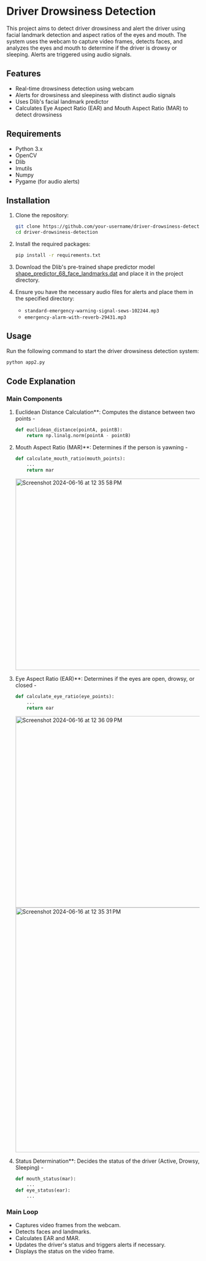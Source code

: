 # Driver Drowsiness Detection

This project aims to detect driver drowsiness and alert the driver using facial landmark detection and aspect ratios of the eyes and mouth. The system uses the webcam to capture video frames, detects faces, and analyzes the eyes and mouth to determine if the driver is drowsy or sleeping. Alerts are triggered using audio signals.

## Features

- Real-time drowsiness detection using webcam
- Alerts for drowsiness and sleepiness with distinct audio signals
- Uses Dlib's facial landmark predictor
- Calculates Eye Aspect Ratio (EAR) and Mouth Aspect Ratio (MAR) to detect drowsiness

## Requirements

- Python 3.x
- OpenCV
- Dlib
- Imutils
- Numpy
- Pygame (for audio alerts)

## Installation

1. Clone the repository:
   ```sh
   git clone https://github.com/your-username/driver-drowsiness-detection.git
   cd driver-drowsiness-detection
   ```

2. Install the required packages:
   ```sh
   pip install -r requirements.txt
   ```

3. Download the Dlib's pre-trained shape predictor model [shape_predictor_68_face_landmarks.dat](http://dlib.net/files/shape_predictor_68_face_landmarks.dat.bz2) and place it in the project directory.

4. Ensure you have the necessary audio files for alerts and place them in the specified directory:
   - `standard-emergency-warning-signal-sews-102244.mp3`
   - `emergency-alarm-with-reverb-29431.mp3`

## Usage

Run the following command to start the driver drowsiness detection system:
```sh
python app2.py
```

## Code Explanation

### Main Components

1. Euclidean Distance Calculation**: Computes the distance between two points - 
   ```python
   def euclidean_distance(pointA, pointB):
       return np.linalg.norm(pointA - pointB)
   ```
   
2. Mouth Aspect Ratio (MAR)**: Determines if the person is yawning - 
   ```python
   def calculate_mouth_ratio(mouth_points):
       ...
       return mar
   ```
   <img width="499" alt="Screenshot 2024-06-16 at 12 35 58 PM" src="https://github.com/aryana-27/Driver-Drowsiness-Detection-/assets/148103911/16fb0cd0-1456-4605-b40a-a1d0b95ba6ea">


3. Eye Aspect Ratio (EAR)**: Determines if the eyes are open, drowsy, or closed - 
   ```python
   def calculate_eye_ratio(eye_points):
       ...
       return ear
   ```
   <img width="499" alt="Screenshot 2024-06-16 at 12 36 09 PM" src="https://github.com/aryana-27/Driver-Drowsiness-Detection-/assets/148103911/d800c521-466a-4ded-8921-31f2653c12c3">
   <img width="638" alt="Screenshot 2024-06-16 at 12 35 31 PM" src="https://github.com/aryana-27/Driver-Drowsiness-Detection-/assets/148103911/6d667193-3f01-47f3-9750-727e1dfbf9c5">


4. Status Determination**: Decides the status of the driver (Active, Drowsy, Sleeping) - 
   ```python
   def mouth_status(mar):
       ...
   def eye_status(ear):
       ...
   ```

### Main Loop

- Captures video frames from the webcam.
- Detects faces and landmarks.
- Calculates EAR and MAR.
- Updates the driver's status and triggers alerts if necessary.
- Displays the status on the video frame.



